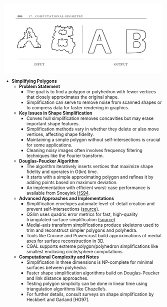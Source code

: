 ![ADM-ch17-geometry-polygon-simplification](ADM-ch17-geometry-polygon-simplification.best.png)

- **Simplifying Polygons**
  - **Problem Statement**
    - The goal is to find a polygon or polyhedron with fewer vertices that closely approximates the original shape.
    - Simplification can serve to remove noise from scanned shapes or to compress data for faster rendering in graphics.
  - **Key Issues in Shape Simplification**
    - Convex hull simplification removes concavities but may erase important shape features.
    - Simplification methods vary in whether they delete or also move vertices, affecting shape fidelity.
    - Maintaining a simple polygon without self-intersections is crucial for some applications.
    - Cleaning noisy images often involves frequency filtering techniques like the Fourier transform.
  - **Douglas-Peucker Algorithm**
    - The algorithm iteratively inserts vertices that maximize shape fidelity and operates in O(kn) time.
    - It starts with a simple approximating polygon and refines it by adding points based on maximum deviation.
    - An implementation with efficient worst-case performance is available from Snoeyink [HS94](http://www.cs.unc.edu/~snoeyink/papers/DPsimp.arch).
  - **Advanced Approaches and Implementations**
    - Simplification envelopes automate level-of-detail creation and prevent self-intersections ([source](http://www.cs.unc.edu/~geom/envelope.html)).
    - QSlim uses quadric error metrics for fast, high-quality triangulated surface simplification ([source](http://graphics.cs.uiuc.edu/~garland/software.html)).
    - Medial-axis transform simplifications produce skeletons used to trim and reconstruct simpler polygons and polyhedra.
    - Tools like Cocone and Powercrust build approximations of medial axes for surface reconstruction in 3D.
    - CGAL supports extreme polygon/polyhedron simplifications like smallest enclosing circle/sphere computations.
  - **Computational Complexity and Notes**
    - Simplification in three dimensions is NP-complete for minimal surfaces between polyhedra.
    - Faster shape simplification algorithms build on Douglas-Peucker and link distance approaches.
    - Testing polygon simplicity can be done in linear time using triangulation algorithms like Chazelle’s.
    - For further details, consult surveys on shape simplification by Heckbert and Garland [HG97].
